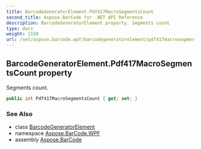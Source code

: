 ```yaml
---
title: BarcodeGeneratorElement.Pdf417MacroSegmentsCount
second_title: Aspose.BarCode for .NET API Reference
description: BarcodeGeneratorElement property. Segments count
type: docs
weight: 1150
url: /net/aspose.barcode.wpf/barcodegeneratorelement/pdf417macrosegmentscount/
---
```

## BarcodeGeneratorElement.Pdf417MacroSegmentsCount property

Segments count.

```csharp
public int Pdf417MacroSegmentsCount { get; set; }
```

### See Also

* class [BarcodeGeneratorElement](../)
* namespace [Aspose.BarCode.WPF](../../barcodegeneratorelement/)
* assembly [Aspose.BarCode](../../../)


